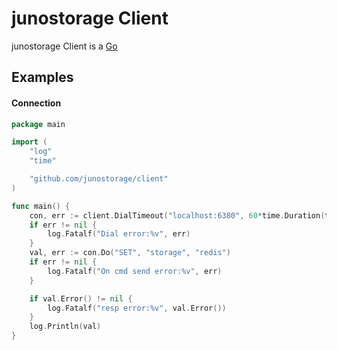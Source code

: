 junostorage Client
=============


junostorage Client is a [Go](http://golang.org/)

## Examples

#### Connection
```go
package main

import (
	"log"
	"time"

	"github.com/junostorage/client"
)

func main() {
	con, err := client.DialTimeout("localhost:6380", 60*time.Duration(time.Second))
	if err != nil {
		log.Fatalf("Dial error:%v", err)
	}
	val, err := con.Do("SET", "storage", "redis")
	if err != nil {
		log.Fatalf("On cmd send error:%v", err)
	}

	if val.Error() != nil {
		log.Fatalf("resp error:%v", val.Error())
	}
	log.Println(val)
}

```
